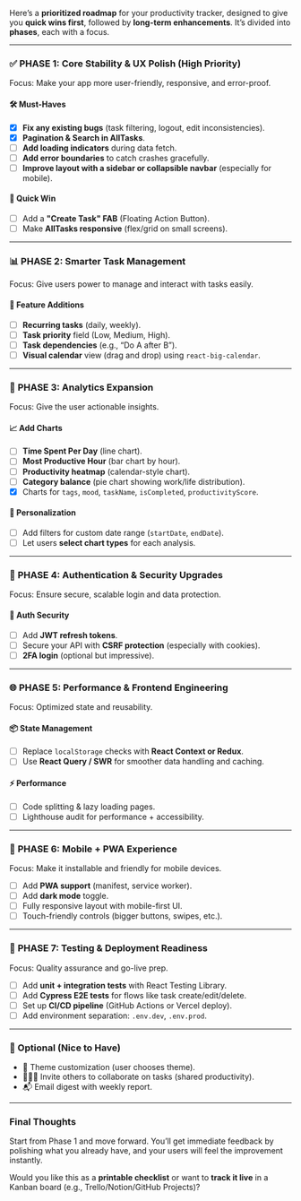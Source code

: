 Here’s a **prioritized roadmap** for your productivity tracker, designed to give you **quick wins first**, followed by **long-term enhancements**. It’s divided into **phases**, each with a focus.

---

### ✅ **PHASE 1: Core Stability & UX Polish (High Priority)**

Focus: Make your app more user-friendly, responsive, and error-proof.

#### 🛠️ Must-Haves

* [x] **Fix any existing bugs** (task filtering, logout, edit inconsistencies).
* [x] **Pagination & Search in AllTasks**.
* [ ] **Add loading indicators** during data fetch.
* [ ] **Add error boundaries** to catch crashes gracefully.
* [ ] **Improve layout with a sidebar or collapsible navbar** (especially for mobile).

#### 🚀 Quick Win

* [ ] Add a **"Create Task" FAB** (Floating Action Button).
* [ ] Make **AllTasks responsive** (flex/grid on small screens).

---

### 📊 **PHASE 2: Smarter Task Management**

Focus: Give users power to manage and interact with tasks easily.

#### 🧩 Feature Additions

* [ ] **Recurring tasks** (daily, weekly).
* [ ] **Task priority** field (Low, Medium, High).
* [ ] **Task dependencies** (e.g., “Do A after B”).
* [ ] **Visual calendar** view (drag and drop) using `react-big-calendar`.

---

### 📅 **PHASE 3: Analytics Expansion**

Focus: Give the user actionable insights.

#### 📈 Add Charts

* [ ] **Time Spent Per Day** (line chart).
* [ ] **Most Productive Hour** (bar chart by hour).
* [ ] **Productivity heatmap** (calendar-style chart).
* [ ] **Category balance** (pie chart showing work/life distribution).
* [x] Charts for `tags`, `mood`, `taskName`, `isCompleted`, `productivityScore`.

#### 🎯 Personalization

* [ ] Add filters for custom date range (`startDate`, `endDate`).
* [ ] Let users **select chart types** for each analysis.

---

### 🔐 **PHASE 4: Authentication & Security Upgrades**

Focus: Ensure secure, scalable login and data protection.

#### 🔐 Auth Security

* [ ] Add **JWT refresh tokens**.
* [ ] Secure your API with **CSRF protection** (especially with cookies).
* [ ] **2FA login** (optional but impressive).

---

### 🌐 **PHASE 5: Performance & Frontend Engineering**

Focus: Optimized state and reusability.

#### 📦 State Management

* [ ] Replace `localStorage` checks with **React Context or Redux**.
* [ ] Use **React Query / SWR** for smoother data handling and caching.

#### ⚡ Performance

* [ ] Code splitting & lazy loading pages.
* [ ] Lighthouse audit for performance + accessibility.

---

### 📱 **PHASE 6: Mobile + PWA Experience**

Focus: Make it installable and friendly for mobile devices.

* [ ] Add **PWA support** (manifest, service worker).
* [ ] Add **dark mode** toggle.
* [ ] Fully responsive layout with mobile-first UI.
* [ ] Touch-friendly controls (bigger buttons, swipes, etc.).

---

### 🧪 **PHASE 7: Testing & Deployment Readiness**

Focus: Quality assurance and go-live prep.

* [ ] Add **unit + integration tests** with React Testing Library.
* [ ] Add **Cypress E2E tests** for flows like task create/edit/delete.
* [ ] Set up **CI/CD pipeline** (GitHub Actions or Vercel deploy).
* [ ] Add environment separation: `.env.dev`, `.env.prod`.

---

### 🧠 Optional (Nice to Have)

* 🎨 Theme customization (user chooses theme).
* 👨‍👧‍👦 Invite others to collaborate on tasks (shared productivity).
* 📬 Email digest with weekly report.

---

### Final Thoughts

Start from Phase 1 and move forward. You’ll get immediate feedback by polishing what you already have, and your users will feel the improvement instantly.

Would you like this as a **printable checklist** or want to **track it live** in a Kanban board (e.g., Trello/Notion/GitHub Projects)?
